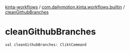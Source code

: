 [kinta-workflows](../index.md) / [com.dailymotion.kinta.workflows.builtin](index.md) / [cleanGithubBranches](./clean-github-branches.md)

# cleanGithubBranches

`val cleanGithubBranches: CliktCommand`